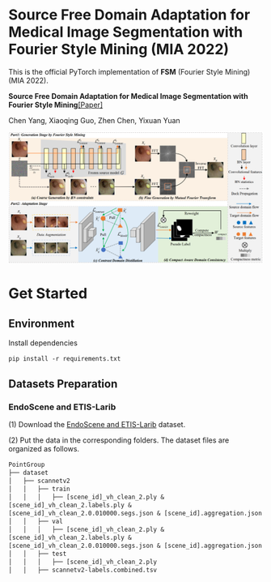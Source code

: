 <!-- # Source free domain adaptation for medical image segmentation with fourier style mining

# Overview
Unsupervised domain adaptation (UDA) aims to exploit the knowledge learned from a labeled source dataset to solve similar tasks in a new unlabeled target domain. Existing UDA techniques typically assume that samples from source and target domains are freely accessible during the training. However, it may be impractical to access source images due to privacy concerns, especially in medical imaging scenarios with the patient information. To tackle this issue, we devise a novel source free domain adaptation framework with fourier style mining, where only a well-trained source segmentation model is available for the adaptation to the target domain. Our framework is composed of two stages: a generation stage and an adaptation stage. In the generation stage, we design a Fourier Style Mining (FSM) generator to inverse source-like images through statistic information of the pretrained source model and mutual Fourier Transform. These generated source-like images can provide source data distribution and benefit the domain alignment. In the adaptation stage, we design a Contrastive Domain Distillation (CDD) module to achieve feature-level adaptation, including a domain distillation loss to transfer relation knowledge and a domain contrastive loss to narrow down the domain gap by a self-supervised paradigm. Besides, a Compact-Aware Domain Consistency (CADC) module is proposed to enhance consistency learning by filtering out noisy pseudo labels with shape compactness metric, thus achieving output-level adaptation. Extensive experiments on cross-device and cross-centre datasets are conducted for polyp and prostate segmentation, and our method delivers impressive performance compared with state-of-the-art domain adaptation methods.

# Installation

# Getting Started -->

# Source Free Domain Adaptation for Medical Image Segmentation with Fourier Style Mining (MIA 2022)

This is the official PyTorch implementation of **FSM** (Fourier Style Mining) (MIA 2022).

**Source Free Domain Adaptation for Medical Image Segmentation with Fourier Style Mining**[\[Paper\]](https://www.sciencedirect.com/science/article/pii/S1361841522001049)

Chen Yang, Xiaoqing Guo, Zhen Chen, Yixuan Yuan

<div align="center">
  <img src="figs/framework.png"/>
</div>

# Get Started

## Environment

Install dependencies
```
pip install -r requirements.txt
```

## Datasets Preparation

### EndoScene and ETIS-Larib
(1) Download the [EndoScene and ETIS-Larib](http://www.scan-net.org/) dataset.

(2) Put the data in the corresponding folders.
The dataset files are organized as follows.
```
PointGroup
├── dataset
│   ├── scannetv2
│   │   ├── train
│   │   │   ├── [scene_id]_vh_clean_2.ply & [scene_id]_vh_clean_2.labels.ply & [scene_id]_vh_clean_2.0.010000.segs.json & [scene_id].aggregation.json
│   │   ├── val
│   │   │   ├── [scene_id]_vh_clean_2.ply & [scene_id]_vh_clean_2.labels.ply & [scene_id]_vh_clean_2.0.010000.segs.json & [scene_id].aggregation.json
│   │   ├── test
│   │   │   ├── [scene_id]_vh_clean_2.ply 
│   │   ├── scannetv2-labels.combined.tsv
```